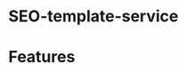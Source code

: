 # SEO-template-service
<!DOCTYPE html>
<html lang="en-us">
<head>

</head>
<body>
<h1>Features</h1>

</body>
</html>

